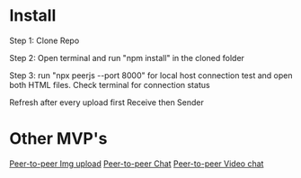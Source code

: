 # Install

Step 1: Clone Repo

Step 2: Open terminal and run "npm install" in the cloned folder

Step 3: run "npx peerjs --port 8000" for local host connection test and open both HTML files. Check terminal for connection status

Refresh after every upload first Receive then Sender

# Other MVP's
[Peer-to-peer Img upload](https://github.com/SickMediaS6/peerJS-img)
[Peer-to-peer Chat](https://github.com/SickMediaS6/peerJS-text)
[Peer-to-peer Video chat](https://github.com/SickMediaS6/peerJS-video)

